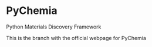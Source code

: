 # PyChemia
Python Materials Discovery Framework

This is the branch with the official webpage for PyChemia
